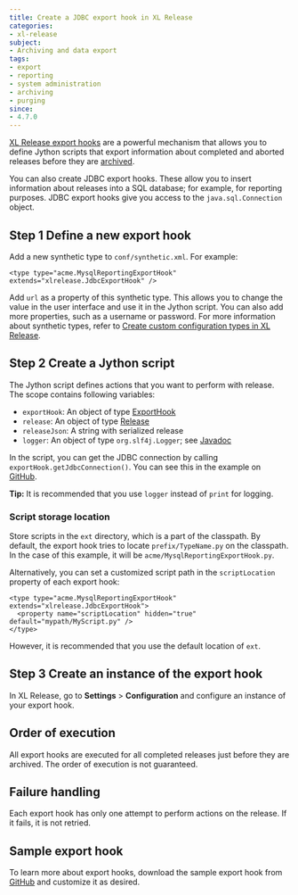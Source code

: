 ```yaml
---
title: Create a JDBC export hook in XL Release
categories:
- xl-release
subject:
- Archiving and data export
tags:
- export
- reporting
- system administration
- archiving
- purging
since:
- 4.7.0
---
```


[XL Release export hooks](/xl-release/how-to/create-an-export-hook.html) are a powerful mechanism that allows you to define Jython scripts that export information about completed and aborted releases before they are [archived](/xl-release/concept/how-archiving-works.html).

You can also create JDBC export hooks. These allow you to insert information about releases into a SQL database; for example, for reporting purposes. JDBC export hooks give you access to the `java.sql.Connection` object.

## Step 1 Define a new export hook

Add a new synthetic type to `conf/synthetic.xml`. For example:

    <type type="acme.MysqlReportingExportHook" extends="xlrelease.JdbcExportHook" />

Add `url` as a property of this synthetic type. This allows you to change the value in the user interface and use it in the Jython script. You can also add more properties, such as a username or password. For more information about synthetic types, refer to [Create custom configuration types in XL Release](/xl-release/how-to/create-custom-configuration-types-in-xl-release.html).

## Step 2 Create a Jython script

The Jython script defines actions that you want to perform with release. The scope contains following variables:

* `exportHook`: An object of type [ExportHook](/jython-docs/#!/xl-release/4.7.x/service/com.xebialabs.xlrelease.domain.ExportHook)
* `release`: An object of type [Release](/jython-docs/#!/xl-release/4.7.x/service/com.xebialabs.xlrelease.domain.Release)
* `releaseJson`: A string with serialized release
* `logger`: An object of type `org.slf4j.Logger`; see [Javadoc](http://www.slf4j.org/apidocs/org/slf4j/Logger.html)

In the script, you can get the JDBC connection by calling `exportHook.getJdbcConnection()`. You can see this in the example on [GitHub](https://github.com/xebialabs/xl-release-samples/blob/master/mysql-jdbc-export-hook/src/main/resources/acme/MysqlReportingExportHook.py).

**Tip:** It is recommended that you use `logger` instead of `print` for logging.

### Script storage location

Store scripts in the `ext` directory, which is a part of the classpath. By default, the export hook tries to locate `prefix/TypeName.py` on the classpath. In the case of this example, it will be `acme/MysqlReportingExportHook.py`.

Alternatively, you can set a customized script path in the `scriptLocation` property of each export hook:

    <type type="acme.MysqlReportingExportHook" extends="xlrelease.JdbcExportHook">
      <property name="scriptLocation" hidden="true" default="mypath/MyScript.py" />
    </type>

However, it is recommended that you use the default location of `ext`.

## Step 3 Create an instance of the export hook

In XL Release, go to **Settings** > **Configuration** and configure an instance of your export hook.

## Order of execution

All export hooks are executed for all completed releases just before they are archived. The order of execution is not guaranteed.

## Failure handling

Each export hook has only one attempt to perform actions on the release. If it fails, it is not retried.

## Sample export hook

To learn more about export hooks, download the sample export hook from [GitHub](https://github.com/xebialabs/xl-release-samples/tree/master/mysql-jdbc-export-hook) and customize it as desired.
